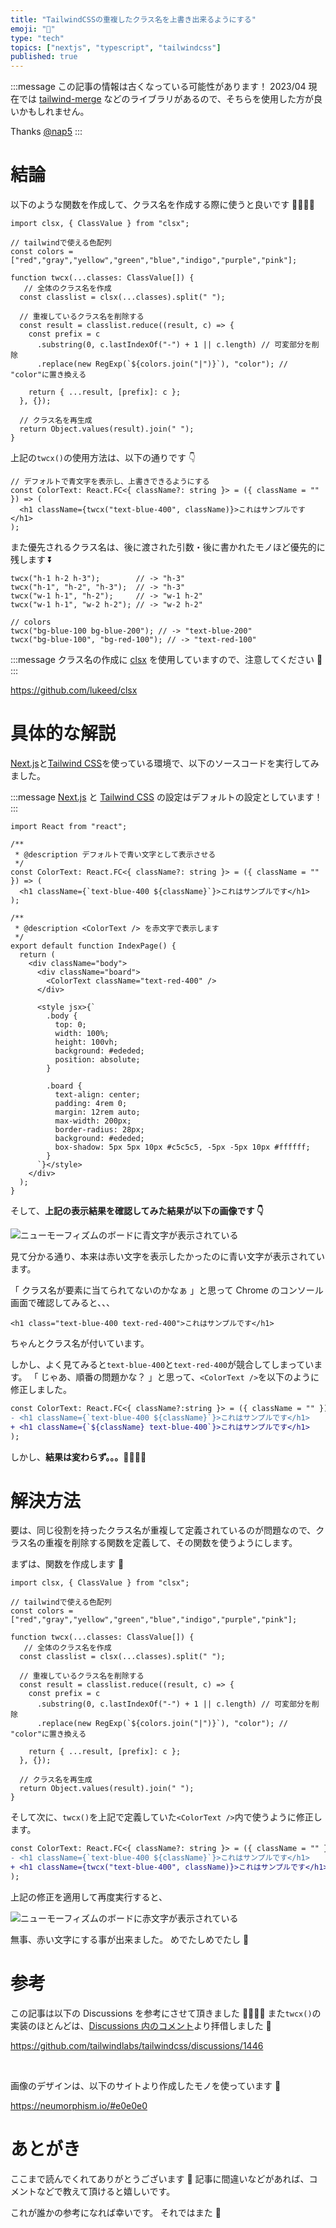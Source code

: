 ```yaml
---
title: "TailwindCSSの重複したクラス名を上書き出来るようにする"
emoji: "🍃"
type: "tech"
topics: ["nextjs", "typescript", "tailwindcss"]
published: true
---
```


:::message
この記事の情報は古くなっている可能性があります！
2023/04 現在では [tailwind-merge](https://github.com/dcastil/tailwind-merge) などのライブラリがあるので、そちらを使用した方が良いかもしれません。

Thanks [@nap5](https://zenn.dev/link/comments/6667c05a22befb)
:::

# 結論

以下のような関数を作成して、クラス名を作成する際に使うと良いです 🏄‍♀️🏄‍♂️

```tsx:twcx()を定義
import clsx, { ClassValue } from "clsx";

// tailwindで使える色配列
const colors = ["red","gray","yellow","green","blue","indigo","purple","pink"];

function twcx(...classes: ClassValue[]) {
   // 全体のクラス名を作成
  const classlist = clsx(...classes).split(" ");

  // 重複しているクラス名を削除する
  const result = classlist.reduce((result, c) => {
    const prefix = c
      .substring(0, c.lastIndexOf("-") + 1 || c.length) // 可変部分を削除
      .replace(new RegExp(`${colors.join("|")}`), "color"); // "color"に置き換える

    return { ...result, [prefix]: c };
  }, {});

  // クラス名を再生成
  return Object.values(result).join(" ");
}
```

上記の`twcx()`の使用方法は、以下の通りです 👇

```tsx:twcx()を使用する
// デフォルトで青文字を表示し、上書きできるようにする
const ColorText: React.FC<{ className?: string }> = ({ className = "" }) => (
  <h1 className={twcx("text-blue-400", className)}>これはサンプルです</h1>
);
```

また優先されるクラス名は、後に渡された引数・後に書かれたモノほど優先的に残します ⏬

```ts:twcx()の実行例
twcx("h-1 h-2 h-3");        // -> "h-3"
twcx("h-1", "h-2", "h-3");  // -> "h-3"
twcx("w-1 h-1", "h-2");     // -> "w-1 h-2"
twcx("w-1 h-1", "w-2 h-2"); // -> "w-2 h-2"

// colors
twcx("bg-blue-100 bg-blue-200"); // -> "text-blue-200"
twcx("bg-blue-100", "bg-red-100"); // -> "text-red-100"
```

:::message
クラス名の作成に [clsx](https://github.com/lukeed/clsx) を使用していますので、注意してください 🎠
:::

https://github.com/lukeed/clsx

# 具体的な解説

[Next.js](https://nextjs.org/)と[Tailwind CSS](https://tailwindcss.com/)を使っている環境で、以下のソースコードを実行してみました。

:::message
[Next.js](https://nextjs.org/) と [Tailwind CSS](https://tailwindcss.com/) の設定はデフォルトの設定としています！
:::

```tsx:./pages/index.tsx
import React from "react";

/**
 * @description デフォルトで青い文字として表示させる
 */
const ColorText: React.FC<{ className?: string }> = ({ className = "" }) => (
  <h1 className={`text-blue-400 ${className}`}>これはサンプルです</h1>
);

/**
 * @description <ColorText /> を赤文字で表示します
 */
export default function IndexPage() {
  return (
    <div className="body">
      <div className="board">
        <ColorText className="text-red-400" />
      </div>

      <style jsx>{`
        .body {
          top: 0;
          width: 100%;
          height: 100vh;
          background: #ededed;
          position: absolute;
        }

        .board {
          text-align: center;
          padding: 4rem 0;
          margin: 12rem auto;
          max-width: 200px;
          border-radius: 28px;
          background: #ededed;
          box-shadow: 5px 5px 10px #c5c5c5, -5px -5px 10px #ffffff;
        }
      `}</style>
    </div>
  );
}
```

そして、**上記の表示結果を確認してみた結果が以下の画像です 👇**

![ニューモーフィズムのボードに青文字が表示されている](https://storage.googleapis.com/zenn-user-upload/0bc5x53zsm2hqss5u8jiwugp5xge)

見て分かる通り、本来は赤い文字を表示したかったのに青い文字が表示されています。

「 クラス名が要素に当てられてないのかなぁ 」と思って Chrome のコンソール画面で確認してみると、、、

```html:Chromeのコンソール画面の表示内容
<h1 class="text-blue-400 text-red-400">これはサンプルです</h1>
```

ちゃんとクラス名が付いています。

しかし、よく見てみると`text-blue-400`と`text-red-400`が競合してしまっています。
「 じゃあ、順番の問題かな？ 」と思って、`<ColorText />`を以下のように修正しました。

```diff tsx:classNameの順番を変更
const ColorText: React.FC<{ className?:string }> = ({ className = "" }) => (
- <h1 className={`text-blue-400 ${className}`}>これはサンプルです</h1>
+ <h1 className={`${className} text-blue-400`}>これはサンプルです</h1>
);
```

しかし、**結果は変わらず。。。🤦‍♂️🤦‍♀️**

# 解決方法

要は、同じ役割を持ったクラス名が重複して定義されているのが問題なので、クラス名の重複を削除する関数を定義して、その関数を使うようにします。

まずは、関数を作成します 🎢

```tsx:twcx()を定義
import clsx, { ClassValue } from "clsx";

// tailwindで使える色配列
const colors = ["red","gray","yellow","green","blue","indigo","purple","pink"];

function twcx(...classes: ClassValue[]) {
   // 全体のクラス名を作成
  const classlist = clsx(...classes).split(" ");

  // 重複しているクラス名を削除する
  const result = classlist.reduce((result, c) => {
    const prefix = c
      .substring(0, c.lastIndexOf("-") + 1 || c.length) // 可変部分を削除
      .replace(new RegExp(`${colors.join("|")}`), "color"); // "color"に置き換える

    return { ...result, [prefix]: c };
  }, {});

  // クラス名を再生成
  return Object.values(result).join(" ");
}
```

そして次に、`twcx()`を上記で定義していた`<ColorText />`内で使うように修正します。

```diff tsx:twcx()を使うように修正
const ColorText: React.FC<{ className?: string }> = ({ className = "" }) => (
- <h1 className={`text-blue-400 ${className}`}>これはサンプルです</h1>
+ <h1 className={twcx("text-blue-400", className)}>これはサンプルです</h1>
);
```

上記の修正を適用して再度実行すると、

![ニューモーフィズムのボードに赤文字が表示されている](https://storage.googleapis.com/zenn-user-upload/f9uv53ob7142g7v2zezytjlhzynd)

無事、赤い文字にする事が出来ました。
めでたしめでたし 👏

# 参考

この記事は以下の Discussions を参考にさせて頂きました 💁‍♀️💁‍♂️
また`twcx()`の実装のほとんどは、[Discussions 内のコメント](https://github.com/tailwindlabs/tailwindcss/discussions/1446#discussioncomment-56770)より拝借しました 👒

https://github.com/tailwindlabs/tailwindcss/discussions/1446

<br />

画像のデザインは、以下のサイトより作成したモノを使っています 🎨

https://neumorphism.io/#e0e0e0

# あとがき

ここまで読んでくれてありがとうございます 🙏
記事に間違いなどがあれば、コメントなどで教えて頂けると嬉しいです。

これが誰かの参考になれば幸いです。
それではまた 👋
